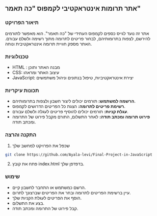 ## אתר תרומות אינטראקטיבי לקמפוס "כה תאמר"
### תיאור הפרויקט
אתר זה נועד לגייס כספים לקמפוס העתידי של "כה תאמר". הוא מאפשר לתורמים להירשם, לצפות בתרומותיהם, לבחור פריטים לתרומה מתוך רשימה ולשלם עבורם. האתר מספק חוויית תרומה אינטראקטיבית ונוחה.

### טכנולוגיות
- HTML : מבנה האתר ותוכן
- CSS: עיצוב האתר ומראהו
- JavaScript: יצירת אינטראקטיביות, טיפול בנתונים וניהול משתמשים
### תכונות עיקריות
- **הרשמה למשתמש:** תורמים יכולים ליצור חשבון ולצפות בתרומותיהם.
- **רשימת פריטים לתרומה:** הצגת כל הפריטים הדרושים לקמפוס.
- **עגלת קניות:** תורמים יכולים להוסיף פריטים לעגלה ולשלם עבורם.
- **פירוט תרומה ומכתב תודה:** לאחר התשלום, התורם מקבל פירוט של התרומה ומכתב תודה.
### התקנה והרצה
1. שכפל את הפרויקט למחשב שלך
```bash
git clone https://github.com/Ayala-levi/Final-Project-in-JavaScript
```
2. פתח את קובץ index.html בדפדפן שלך.
### שימוש
- הרשם כמשתמש או התחבר לחשבון קיים.
- עיין ברשימת הפריטים לתרומה ובחר את הפריטים שברצונך לתרום.
- הוסף את הפריטים לעגלת הקניות שלך.
- בצע את התשלום.
- קבל פירוט של התרומה ומכתב תודה.



